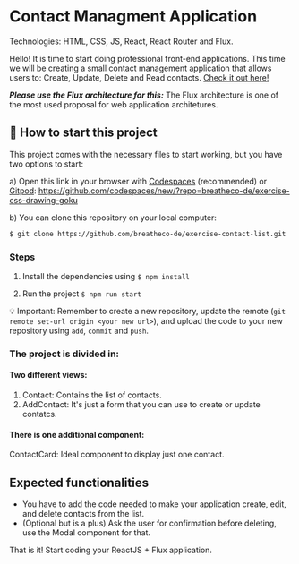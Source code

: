 <!--hide-->
# Contact Managment Application 
<!--endhide-->

Technologies: HTML, CSS, JS, React, React Router and Flux.

Hello! It is time to start doing professional front-end applications. This time
we will be creating a small contact management application that allows users to:
Create, Update, Delete and Read contacts. [Check it out here!](https://github.com/breatheco-de/exercise-contact-list/blob/master/preview.gif?raw=true)

***Please use the Flux architecture for this:*** The Flux architecture is one of the most used proposal for web application architetures.

<onlyfor saas="false" withBanner="false">
  
## 🌱  How to start this project

This project comes with the necessary files to start working, but you have two options to start:

a) Open this link in your browser with [Codespaces](https://4geeks.com/lesson/what-is-github-codespaces) (recommended) or [Gitpod](https://4geeks.com/lesson/how-to-use-gitpod): https://github.com/codespaces/new/?repo=breatheco-de/exercise-css-drawing-goku

b) You can clone this repository on your local computer:

```sh
$ git clone https://github.com/breatheco-de/exercise-contact-list.git
```

### Steps  

1. Install the dependencies using `$ npm install`

2. Run the project `$ npm run start`

💡 Important: Remember to create a new repository, update the remote (`git remote set-url origin <your new url>`), and upload the code to your new repository using `add`, `commit` and `push`.

</onlyfor>

### The project is divided in: 

#### Two different views: 

1. Contact: Contains the list of contacts.
2. AddContact: It's just a form that you can use to create or update contatcs.

#### There is one additional component:
ContactCard: Ideal component to display just one contact.

## Expected functionalities

- You have to add the code needed to make your application create, edit, 
and delete contacts from the list.
- (Optional but is a plus) Ask the user for confirmation before deleting, use the 
Modal component for that.

That is it! Start coding your ReactJS + Flux application.
